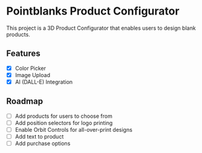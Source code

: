 # Pointblanks Product Configurator
This project is a 3D Product Configurator that enables users to design blank products.

## Features
- [x] Color Picker
- [x] Image Upload
- [x] AI (DALL-E) Integration

## Roadmap
- [ ] Add products for users to choose from
- [ ] Add position selectors for logo printing
- [ ] Enable Orbit Controls for all-over-print designs
- [ ] Add text to product
- [ ] Add purchase options
